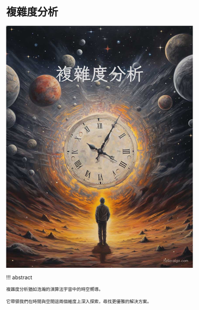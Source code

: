 # 複雜度分析

![複雜度分析](../assets/covers/chapter_complexity_analysis.jpg)

!!! abstract

    複雜度分析猶如浩瀚的演算法宇宙中的時空嚮導。
    
    它帶領我們在時間與空間這兩個維度上深入探索，尋找更優雅的解決方案。
